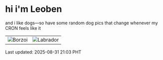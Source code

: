 # hi i'm Leoben

and i like dogs—so have some random dog pics that change whenever my CRON feels like it

|  |  |
|--------|----------|
| ![Borzoi](https://random-dog-vercel.vercel.app/api/random-borzoi?v=1756645381) | ![Labrador](https://random-dog-vercel.vercel.app/api/random-labrador?v=1756645381) |

Last updated: 2025-08-31 21:03 PHT
